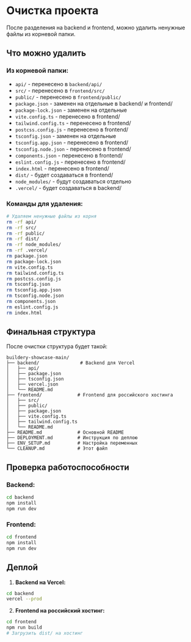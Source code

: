 # Очистка проекта

После разделения на backend и frontend, можно удалить ненужные файлы из корневой папки.

## Что можно удалить

### Из корневой папки:
- `api/` - перенесено в `backend/api/`
- `src/` - перенесено в `frontend/src/`
- `public/` - перенесено в `frontend/public/`
- `package.json` - заменен на отдельные в backend/ и frontend/
- `package-lock.json` - заменен на отдельные
- `vite.config.ts` - перенесено в frontend/
- `tailwind.config.ts` - перенесено в frontend/
- `postcss.config.js` - перенесено в frontend/
- `tsconfig.json` - заменен на отдельные
- `tsconfig.app.json` - перенесено в frontend/
- `tsconfig.node.json` - перенесено в frontend/
- `components.json` - перенесено в frontend/
- `eslint.config.js` - перенесено в frontend/
- `index.html` - перенесено в frontend/
- `dist/` - будет создаваться в frontend/
- `node_modules/` - будут создаваться отдельно
- `.vercel/` - будет создаваться в backend/

### Команды для удаления:

```bash
# Удаляем ненужные файлы из корня
rm -rf api/
rm -rf src/
rm -rf public/
rm -rf dist/
rm -rf node_modules/
rm -rf .vercel/
rm package.json
rm package-lock.json
rm vite.config.ts
rm tailwind.config.ts
rm postcss.config.js
rm tsconfig.json
rm tsconfig.app.json
rm tsconfig.node.json
rm components.json
rm eslint.config.js
rm index.html
```

## Финальная структура

После очистки структура будет такой:

```
buildery-showcase-main/
├── backend/               # Backend для Vercel
│   ├── api/
│   ├── package.json
│   ├── tsconfig.json
│   ├── vercel.json
│   └── README.md
├── frontend/             # Frontend для российского хостинга
│   ├── src/
│   ├── public/
│   ├── package.json
│   ├── vite.config.ts
│   ├── tailwind.config.ts
│   └── README.md
├── README.md             # Основной README
├── DEPLOYMENT.md         # Инструкция по деплою
├── ENV_SETUP.md          # Настройка переменных
└── CLEANUP.md            # Этот файл
```

## Проверка работоспособности

### Backend:
```bash
cd backend
npm install
npm run dev
```

### Frontend:
```bash
cd frontend
npm install
npm run dev
```

## Деплой

1. **Backend на Vercel:**
```bash
cd backend
vercel --prod
```

2. **Frontend на российский хостинг:**
```bash
cd frontend
npm run build
# Загрузить dist/ на хостинг
```
